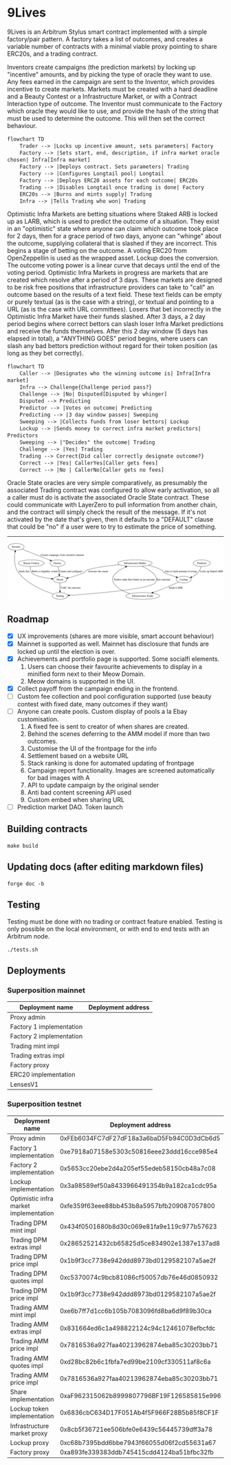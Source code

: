 
# 9Lives

9Lives is an Arbitrum Stylus smart contract implemented with a simple factory/pair
pattern. A factory takes a list of outcomes, and creates a variable number of contracts
with a minimal viable proxy pointing to share ERC20s, and a trading contract.

Inventors create campaigns (the prediction markets) by locking up "incentive" amounts, and
by picking the type of oracle they want to use. Any fees earned in the campaign are sent
to the Inventor, which provides incentive to create markets. Markets must be created with
a hard deadline and a Beauty Contest or a Infrastructure Market, or with a Contract
Interaction type of outcome. The Inventor must communicate to the Factory which oracle
they would like to use, and provide the hash of the string that must be used to determine
the outcome. This will then set the correct behaviour.

```mermaid
flowchart TD
    Trader --> |Locks up incentive amount, sets parameters| Factory
    Factory --> |Sets start, end, description, if infra market oracle chosen| Infra[Infra market]
    Factory --> |Deploys contract. Sets parameters| Trading
    Factory --> |Configures Longtail pool| Longtail
    Factory --> |Deploys ERC20 assets for each outcome| ERC20s
    Trading --> |Disables Longtail once trading is done| Factory
    ERC20s --> |Burns and mints supply| Trading
    Infra --> |Tells Trading who won| Trading
```

Optimistic Infra Markets are betting situations where Staked ARB is locked up as LARB,
which is used to predict the outcome of a situation. They exist in an "optimistic" state
where anyone can claim which outcome took place for 2 days, then for a grace period of two
days, anyone can "whinge" about the outcome, supplying collateral that is slashed if they
are incorrect. This begins a stage of betting on the outcome. A voting ERC20 from
OpenZeppellin is used as the wrapped asset. Lockup does the conversion. The outcome voting
power is a linear curve that decays until the end of the voting period. Optimistic Infra
Markets in progress are markets that are created which resolve after a period of 3 days.
These markets are designed to be risk free positions that infrastructure providers can
take to "call" an outcome based on the results of a text field. These text fields can be
empty or purely textual (as is the case with a string), or textual and pointing to a URL
(as is the case with URL committees). Losers that bet incorrectly in the Optimistic Infra
Market have their funds slashed. After 3 days, a 2 day period begins where correct bettors
can slash loser Infra Market predictions and receive the funds themselves. After this 2
day window (5 days has elapsed in total), a "ANYTHING GOES" period begins, where users can
slash any bad bettors prediction without regard for their token position (as long as they
bet correctly).

```mermaid
flowchart TD
    Caller --> |Designates who the winning outcome is| Infra[Infra market]
    Infra --> Challenge{Challenge period pass?}
    Challenge --> |No| Disputed[Disputed by whinger]
    Disputed --> Predicting
    Predictor --> |Votes on outcome| Predicting
    Predicting --> |3 day window passes| Sweeping
    Sweeping --> |Collects funds from loser bettors| Lockup
    Lockup --> |Sends money to correct infra market predictors| Predictors
    Sweeping --> |"Decides" the outcome| Trading
    Challenge --> |Yes| Trading
    Trading --> Correct{Did caller correctly designate outcome?}
    Correct --> |Yes| CallerYes[Caller gets fees]
    Correct --> |No | CallerNo[Caller gets no fees]
```

Oracle State oracles are very simple comparatively, as presumably the associated Trading
contract was configured to allow early activation, so all a caller must do is activate the
associated Oracle State contract. These could communicate with LayerZero to pull
information from another chain, and the contract will simply check the result of the
message. If it's not activated by the date that's given, then it defaults to a "DEFAULT"
clause that could be "no" if a user were to try to estimate the price of something.

---

![Diagram of the system](diagram.svg)

## Roadmap

- [X] UX improvements (shares are more visible, smart account behaviour)
- [X] Mainnet is supported as well. Mainnet has disclosure that funds are locked up until the election is over.
- [X] Achievements and portfolio page is supported. Some socialfi elements.
    1. Users can choose their favourite achievements to display in a minified form next to their Meow Domain.
    2. Meow domains is supported in the UI.
- [X] Collect payoff from the campaign ending in the frontend.
- [ ] Custom fee collection and pool configuration supported (use beauty contest with fixed date, many outcomes if they want)
- [ ] Anyone can create pools. Custom display of pools a la Ebay customisation.
    1. A fixed fee is sent to creator of when shares are created.
    2. Behind the scenes deferring to the AMM model if more than two outcomes.
    3. Customise the UI of the frontpage for the info
    4. Settlement based on a website URL
    5. Stack ranking is done for automated updating of frontpage
    6. Campaign report functionality. Images are screened automatically for bad images with A
    7. API to update campaign by the original sender
    8. Anti bad content screening API used
    9. Custom embed when sharing URL
- [ ] Prediction market DAO. Token launch

## Building contracts

	make build

## Updating docs (after editing markdown files)

	forge doc -b

## Testing

Testing must be done with no trading or contract feature enabled. Testing is only possible
on the local environment, or with end to end tests with an Arbitrum node.

	./tests.sh

## Deployments

### Superposition mainnet

|      Deployment name     |              Deployment address            |
|--------------------------|--------------------------------------------|
| Proxy admin              |  |
| Factory 1 implementation |  |
| Factory 2 implementation |  |
| Trading mint impl        |  |
| Trading extras impl      |  |
| Factory proxy            |  |
| ERC20 implementation     |  |
| LensesV1                 |  |

### Superposition testnet

|            Deployment name             |              Deployment address            |
|----------------------------------------|--------------------------------------------|
| Proxy admin                            | 0xFEb6034FC7dF27dF18a3a6baD5Fb94C0D3dCb6d5 |
| Factory 1 implementation               | 0xe7918a07158e5303c50816eee23ddd16cce985e4 |
| Factory 2 implementation               | 0x5653cc20ebe2d4a205ef55edeb58150cb48a7c08 |
| Lockup implementation                  | 0x3a98589ef50a8433966491354b9a182ca1cdc95a |
| Optimistic infra market implementation | 0xfe359f63eee88bb453b8a5957bfb209087057800 |
| Trading DPM mint impl                  | 0x434f0501680b8d30c069e81fa9e119c977b57623 |
| Trading DPM extras impl                | 0x28652521432cb65825d5ce834902e1387e137ad8 |
| Trading DPM price impl                 | 0x1b9f3cc7738e942ddd8973bd0129582107a5ae2f |
| Trading DPM quotes impl                | 0xc5370074c9bcb81086cf50057db76e46d0850932 |
| Trading DPM price impl                 | 0x1b9f3cc7738e942ddd8973bd0129582107a5ae2f |
| Trading AMM mint impl                  | 0xe6b7ff7d1cc6b105b7083096fd8ba6d9f89b30ca |
| Trading AMM extras impl                | 0x831664ed6c1a498822124c94c12461078efbcfdc |
| Trading AMM price impl                 | 0x7816536a927faa40213962874eba85c30203bb71 |
| Trading AMM quotes impl                | 0xd28bc82b6c1fbfa7ed99be2109cf330511af8c6a |
| Trading AMM price impl                 | 0x7816536a927faa40213962874eba85c30203bb71 |
| Share implementation                   | 0xaF962315062b8999807796BF19F126585815e996 |
| Lockup token implementation            | 0x6836cbC634D17F051Ab4f5F966F28B5b85f8CF1F |
| Infrastructure market proxy            | 0x8cb5f36721ee506bfe0e6439c56445739dff3a78 |
| Lockup proxy                           | 0xc68b7395bdd6bbe7943f66055d06f2cd55631a67 |
| Factory proxy                          | 0xa893fe339383ddb745415cdd4124ba51bfbc32fb |
